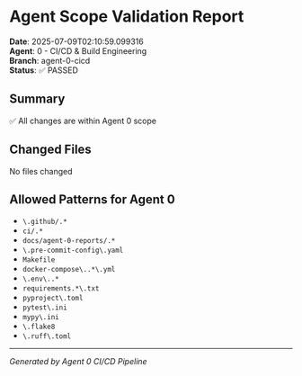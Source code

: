# Agent Scope Validation Report

**Date**: 2025-07-09T02:10:59.099316  
**Agent**: 0 - CI/CD & Build Engineering  
**Branch**: agent-0-cicd  
**Status**: ✅ PASSED

## Summary
✅ All changes are within Agent 0 scope

## Changed Files
No files changed

## Allowed Patterns for Agent 0
- `\.github/.*`
- `ci/.*`
- `docs/agent-0-reports/.*`
- `\.pre-commit-config\.yaml`
- `Makefile`
- `docker-compose\..*\.yml`
- `\.env\..*`
- `requirements.*\.txt`
- `pyproject\.toml`
- `pytest\.ini`
- `mypy\.ini`
- `\.flake8`
- `\.ruff\.toml`

---
*Generated by Agent 0 CI/CD Pipeline*
